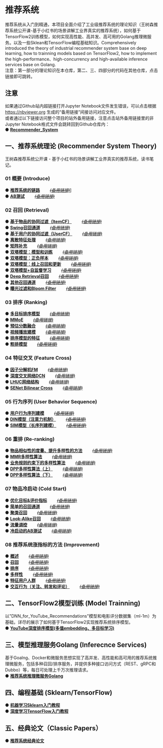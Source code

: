 # 推荐系统
推荐系统从入门到精通，本项目全面介绍了工业级推荐系统的理论知识（王树森推荐系统公开课-基于小红书的场景讲解工业界真实的推荐系统），如何基于TensorFlow2训练模型，如何实现高性能、高并发、高可用的Golang推理微服务。以及一些Sklean和TensorFlow编程基础知识。Comprehensively introduced the theory of industrial recommender system base on deep learning, how to trainning models based on TensorFlow2, how to implement the high-performance、high-concurrency and high-available inference services base on Golang.  
注意：第一部分的理论知识在本仓库，第二、三、四部分的代码在其他仓库，点击链接即可跳转。


## 注意
如果通过Github站内超链接打开Jupyter Notebook文件发生错误，可以点击根据 https://nbviewer.org 生成的“备用链接”间接访问对应文件。  
或者通过以下链接访问整个项目的站外备用链接，注意点击站外备用链接里的非Jupyter Notebook格式文件会跳转回到Github仓库内：  
●  [**Recommender_System**](https://nbviewer.org/github/solidglue/Recommender_System/tree/master/)  


## 一、推荐系统理论 (Recommender System Theory)
王树森推荐系统公开课 - 基于小红书的场景讲解工业界真实的推荐系统，读书笔记。

### 01 概要 (Introduce)
●  [**推荐系统的链路**](https://github.com/solidglue/Recommender_System/blob/master/01_Basic/01_01_Recommend_flow.ipynb)       [~~*(备用链接)*~~](https://nbviewer.org/github/solidglue/Recommender_System/blob/master/01_Basic/01_01_Recommend_flow.ipynb)]  
●  [**AB测试**](https://github.com/solidglue/Recommender_System/blob/master/01_Basic/01_02_AB_test.ipynb)       [~~*(备用链接)*~~](https://nbviewer.org/github/solidglue/Recommender_System/blob/master/01_Basic/01_02_AB_test.ipynb)  

### 02 召回 (Retrieval)
●  [**基于物品的协同过滤（ItemCF）**](https://github.com/solidglue/recommender_system/blob/master/02_Recall/02_01_Item_cf.ipynb)       [~~*(备用链接)*~~](https://nbviewer.org/github/solidglue/Recommender_System/blob/master/02_Recall/02_01_Item_cf.ipynb)  
●  [**Swing召回通道**](https://github.com/solidglue/recommender_system/blob/master/02_Recall/02_02_Swing.ipynb)       [~~*(备用链接)*~~](https://nbviewer.org/github/solidglue/Recommender_System/blob/master/02_Recall/02_02_Swing.ipynb)  
●  [**基于用户的协同过滤（UserCF）**](https://github.com/solidglue/recommender_system/blob/master/02_Recall/02_03_User_cf.ipynb)       [~~*(备用链接)*~~](https://nbviewer.org/github/solidglue/Recommender_System/blob/master/02_Recall/02_03_User_cf.ipynb)  
●  [**离散特征处理**](https://github.com/solidglue/recommender_system/blob/master/02_Recall/02_04_Discrete_feature.ipynb)       [~~*(备用链接)*~~](https://nbviewer.org/github/solidglue/Recommender_System/blob/master/02_Recall/02_04_Discrete_feature.ipynb)  
●  [**矩阵补充**](https://github.com/solidglue/recommender_system/blob/master/02_Recall/02_05_Matrix_completion.ipynb)       [~~*(备用链接)*~~](https://nbviewer.org/github/solidglue/Recommender_System/blob/master/02_Recall/02_05_Matrix_completion.ipynb)  
●  [**双塔模型：模型和训练**](https://github.com/solidglue/recommender_system/blob/master/02_Recall/02_06_Twotower_model_and_training.ipynb)       [~~*(备用链接)*~~](https://nbviewer.org/github/solidglue/Recommender_System/blob/master/02_Recall/02_06_Twotower_model_and_training.ipynb)  
●  [**双塔模型：正负样本**](https://github.com/solidglue/recommender_system/blob/master/02_Recall/02_07_Twotower_positive_and%20negtive_samples.ipynb)       [~~*(备用链接)*~~](https://nbviewer.org/github/solidglue/Recommender_System/blob/master/02_Recall/02_07_Twotower_positive_and%20negtive_samples.ipynb)  
●  [**双塔模型：线上召回和更新**](https://github.com/solidglue/recommender_system/blob/master/02_Recall/02_08_Twotower_serving.ipynb)       [~~*(备用链接)*~~](https://nbviewer.org/github/solidglue/Recommender_System/blob/master/02_Recall/02_08_Twotower_serving.ipynb)  
●  [**双塔模型+自监督学习**](https://github.com/solidglue/recommender_system/blob/master/02_Recall/02_09_Twotower_and_selfupervised_learning.ipynb)       [~~*(备用链接)*~~](https://nbviewer.org/github/solidglue/Recommender_System/blob/master/02_Recall/02_09_Twotower_and_selfupervised_learning.ipynb)  
●  [**Deep Retrieval召回**](https://github.com/solidglue/Recommender_System/blob/master/02_Recall/02_10_Deep_retrieval.ipynb)       [~~*(备用链接)*~~](https://nbviewer.org/github/solidglue/Recommender_System/blob/master/02_Recall/02_10_Deep_retrieval.ipynb)  
●  [**其他召回通道**](https://github.com/solidglue/recommender_system/blob/master/02_Recall/02_11_Geo_author_cache_recall.ipynb)       [~~*(备用链接)*~~](https://nbviewer.org/github/solidglue/Recommender_System/blob/master/02_Recall/02_11_Geo_author_cache_recall.ipynb)    
●  [**曝光过滤和Bloom Filter**](https://github.com/solidglue/recommender_system/blob/master/02_Recall/02_12_Exposure_and_bloom_filter.ipynb)       [~~*(备用链接)*~~](https://nbviewer.org/github/solidglue/Recommender_System/blob/master/02_Recall/02_12_Exposure_and_bloom_filter.ipynb)  

### 03 排序 (Ranking)
●  [**多目标排序模型**](https://github.com/solidglue/Recommender_System/blob/master/03_Rank/03_01_Multi_task_model.ipynb)       [~~*(备用链接)*~~](https://nbviewer.org/github/solidglue/Recommender_System/blob/master/03_Rank/03_01_Multi_task_model.ipynb)    
●  [**MMoE**](https://github.com/solidglue/Recommender_System/blob/master/03_Rank/03_02_mmoe.ipynb)       [~~*(备用链接)*~~](https://nbviewer.org/github/solidglue/Recommender_System/blob/master/03_Rank/03_02_mmoe.ipynb)    
●  [**预估分数融合**](https://github.com/solidglue/Recommender_System/blob/master/03_Rank/03_03_Weight_score.ipynb)       [~~*(备用链接)*~~](https://nbviewer.org/github/solidglue/Recommender_System/blob/master/03_Rank/03_03_Weight_score.ipynb)  
●  [**视频播放建模**](https://github.com/solidglue/Recommender_System/blob/master/03_Rank/03_04_Video_model.ipynb)       [~~*(备用链接)*~~](https://nbviewer.org/github/solidglue/Recommender_System/blob/master/03_Rank/03_04_Video_model.ipynb)  
●  [**排序模型的特征**](https://github.com/solidglue/Recommender_System/blob/master/03_Rank/03_05_Ranking_model_features.ipynb)       [~~*(备用链接)*~~](https://nbviewer.org/github/solidglue/Recommender_System/blob/master/03_Rank/03_05_Ranking_model_features.ipynb)  
●  [**粗排模型**](https://github.com/solidglue/Recommender_System/blob/master/03_Rank/03_06_Preranking.ipynb)       [~~*(备用链接)*~~](https://nbviewer.org/github/solidglue/Recommender_System/blob/master/03_Rank/03_06_Preranking.ipynb)  

### 04 特征交叉 (Feature Cross)
●  [**因子分解机FM**](https://github.com/solidglue/Recommender_System/blob/master/04_Cross/04_01_FM.ipynb)       [~~*(备用链接)*~~](https://nbviewer.org/github/solidglue/Recommender_System/blob/master/04_Cross/04_01_FM.ipynb)  
●  [**深度交叉网络DCN**](https://github.com/solidglue/Recommender_System/blob/master/04_Cross/04_02_DCN.ipynb)       [~~*(备用链接)*~~](https://nbviewer.org/github/solidglue/Recommender_System/blob/master/04_Cross/04_02_DCN.ipynb)   
●  [**LHUC网络结构**](https://github.com/solidglue/Recommender_System/blob/master/04_Cross/04_03_LHUC.ipynb)       [~~*(备用链接)*~~](https://nbviewer.org/github/solidglue/Recommender_System/blob/master/04_Cross/04_03_LHUC.ipynb)  
●  [**SENet Bilinear Cross**](https://github.com/solidglue/Recommender_System/blob/master/04_Cross/04_04_SENet_Bilinear_cross.ipynb)       [~~*(备用链接)*~~](https://nbviewer.org/github/solidglue/Recommender_System/blob/master/04_Cross/04_04_SENet_Bilinear_cross.ipynb)  

### 05 行为序列 (User Behavior Sequence)
●  [**用户行为序列建模**](https://github.com/solidglue/Recommender_System/blob/master/05_LastN/05_01_User_behavior_sequence.ipynb)       [~~*(备用链接)*~~](https://nbviewer.org/github/solidglue/Recommender_System/blob/master/05_LastN/05_01_User_behavior_sequence.ipynb)  
●  [**DIN模型（注意力机制）**](https://github.com/solidglue/Recommender_System/blob/master/05_LastN/05_02_DIN.ipynb)       [~~*(备用链接)*~~](https://nbviewer.org/github/solidglue/Recommender_System/blob/master/05_LastN/05_02_DIN.ipynb)  
●  [**SIM模型（长序列建模）**](https://github.com/solidglue/Recommender_System/blob/master/05_LastN/05_03_SIM.ipynb)       [~~*(备用链接)*~~](https://nbviewer.org/github/solidglue/Recommender_System/blob/master/05_LastN/05_03_SIM.ipynb)  

### 06 重排 (Re-ranking)
●  [**物品相似性的度量、提升多样性的方法**](https://github.com/solidglue/Recommender_System/blob/master/06_Rerank/06_01_Diversity.ipynb)       [~~*(备用链接)*~~](https://nbviewer.org/github/solidglue/Recommender_System/blob/master/06_Rerank/06_01_Diversity.ipynb)   
●  [**MMR多样性算法**](https://github.com/solidglue/Recommender_System/blob/master/06_Rerank/06_02_MMR.ipynb)       [~~*(备用链接)*~~](https://nbviewer.org/github/solidglue/Recommender_System/blob/master/06_Rerank/06_02_MMR.ipynb)  
●  [**业务规则约束下的多样性算法**](https://github.com/solidglue/Recommender_System/blob/master/06_Rerank/06_03_Rerank_rules.ipynb)       [~~*(备用链接)*~~](https://nbviewer.org/github/solidglue/Recommender_System/blob/master/06_Rerank/06_03_Rerank_rules.ipynb)  
●  [**DPP多样性算法（上）**](https://github.com/solidglue/Recommender_System/blob/master/06_Rerank/06_04_DPP_01.ipynb)       [~~*(备用链接)*~~](https://nbviewer.org/github/solidglue/Recommender_System/blob/master/06_Rerank/06_04_DPP_01.ipynb)   
●  [**DPP多样性算法（下）**](https://github.com/solidglue/Recommender_System/blob/master/06_Rerank/06_05_DPP_02.ipynb)       [~~*(备用链接)*~~](https://nbviewer.org/github/solidglue/Recommender_System/blob/master/06_Rerank/06_05_DPP_02.ipynb)   

### 07 物品冷启动 (Cold Start)
●  [**优化目标&评价指标**](https://github.com/solidglue/Recommender_System/blob/master/07_Cold_start/07_01_Optimization_objectives_and_evaluation_metrics.ipynb)       [~~*(备用链接)*~~](https://nbviewer.org/github/solidglue/Recommender_System/blob/master/07_Cold_start/07_01_Optimization_objectives_and_evaluation_metrics.ipynb)   
●  [**简单的召回通道**](https://github.com/solidglue/Recommender_System/blob/master/07_Cold_start/07_02_Simple_recall.ipynb)       [~~*(备用链接)*~~](https://nbviewer.org/github/solidglue/Recommender_System/blob/master/07_Cold_start/07_02_Simple_recall.ipynb)  
●  [**聚类召回**](https://github.com/solidglue/Recommender_System/blob/master/07_Cold_start/07_03_Clustering_recall.ipynb)       [~~*(备用链接)*~~](https://nbviewer.org/github/solidglue/Recommender_System/blob/master/07_Cold_start/07_03_Clustering_recall.ipynb)  
●  [**Look-Alike召回**](https://github.com/solidglue/Recommender_System/blob/master/07_Cold_start/07_04_Look_a_like_recall.ipynb)       [~~*(备用链接)*~~](https://nbviewer.org/github/solidglue/Recommender_System/blob/master/07_Cold_start/07_04_Look_a_like_recall.ipynb)  
●  [**流量调控**](https://github.com/solidglue/Recommender_System/blob/master/07_Cold_start/07_05_Network_flow_control.ipynb)       [~~*(备用链接)*~~](https://nbviewer.org/github/solidglue/Recommender_System/blob/master/07_Cold_start/07_05_Network_flow_control.ipynb)  
●  [**冷启动的AB测试**](https://github.com/solidglue/Recommender_System/blob/master/07_Cold_start/07_06_Cold_start_abtest.ipynb)       [~~*(备用链接)*~~](https://nbviewer.org/github/solidglue/Recommender_System/blob/master/07_Cold_start/07_06_Cold_start_abtest.ipynb)  

### 08 推荐系统涨指标的方法 (Improvement)
●  [**概述**](https://github.com/solidglue/Recommender_System/blob/master/08_Improvement/08_01_Improvement_basic.ipynb)       [~~*(备用链接)*~~](https://nbviewer.org/github/solidglue/Recommender_System/blob/master/08_Improvement/08_01_Improvement_basic.ipynb)  
●  [**召回**](https://github.com/solidglue/Recommender_System/blob/master/08_Improvement/08_02_Improvement_recall.ipynb)       [~~*(备用链接)*~~](https://nbviewer.org/github/solidglue/Recommender_System/blob/master/08_Improvement/08_02_Improvement_recall.ipynb)  
●  [**排序**](https://github.com/solidglue/Recommender_System/blob/master/08_Improvement/08_03_Improvement_rank.ipynb)       [~~*(备用链接)*~~](https://nbviewer.org/github/solidglue/Recommender_System/blob/master/08_Improvement/08_03_Improvement_rank.ipynb)  
●  [**多样性**](https://github.com/solidglue/Recommender_System/blob/master/08_Improvement/08_04_Improvement_diversoty.ipynb)       [~~*(备用链接)*~~](https://nbviewer.org/github/solidglue/Recommender_System/blob/master/08_Improvement/08_04_Improvement_diversoty.ipynb)  
●  [**特征用户人群**](https://github.com/solidglue/Recommender_System/blob/master/08_Improvement/08_05_Improvement_special_user_group.ipynb)       [~~*(备用链接)*~~](https://nbviewer.org/github/solidglue/Recommender_System/blob/master/08_Improvement/08_05_Improvement_special_user_group.ipynb)  
●  [**交互行为（关注、转发和评论）**](https://github.com/solidglue/Recommender_System/blob/master/08_Improvement/08_06_Improvement_interaction_behavior.ipynb)       [~~*(备用链接)*~~](https://nbviewer.org/github/solidglue/Recommender_System/blob/master/08_Improvement/08_06_Improvement_interaction_behavior.ipynb)  


## 二、TensorFlow2模型训练 (Model Trainning)
以"DNN_for_YouTube_Recommendations"模型和电影评分数据集（ml-1m）为基础，详尽的展示了如何基于TensorFlow2实现推荐系统排序模型。  
● [**YouTube深度排序模型(多值embedding、多目标学习)**](https://github.com/solidglue/DNN_for_YouTube_Recommendations)  


## 三、模型推理服务Golang (Inferecnce Services)
基于Goalng、Docker和微服务思想实现了高并发、高性能和高可用的推荐系统推理微服务，包括多种召回/排序服务，并提供多种接口访问方式（REST、gRPC和Dubbo）等，每日可处理上千万次推理请求。  
● [**推荐系统推理微服务Golang**](https://github.com/solidglue/Recommender_System_Inference_Services)  


## 四、编程基础 (Sklearn/TensorFlow)
●  [**机器学习Sklearn入门教程**](https://github.com/solidglue/Machine_Learning_Sklearn_Examples)  
●  [**深度学习TensorFlow入门教程**](https://github.com/solidglue/Deep_Learning_TensorFlow2_Examples)  

## 五、经典论文（Classic Papers）
●  [**推荐系统经典论文**](https://github.com/solidglue/Classic_Papers_On_Recommender_System)  

